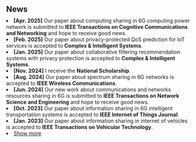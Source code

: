 <h1 id="news"></h1>

<h2 style="margin: 60px 0px 10px;">News</h2>

<ul style="margin: 0; padding-left: 0; list-style-position: inside;">
  <li><strong>[Apr. 2025]</strong> Our paper about computing sharing in 6G computing power network is submitted to <strong>IEEE Transactions on Cognitive Communications and Networking</strong> and hope to receive good news.</li>
  <li><strong>[Feb. 2025]</strong> Our paper about privacy-protected QoS prediction for IoT services is accepted to <strong>Complex & Intelligent Systems</strong>.</li> 
  <li><strong>[Jan. 2025]</strong> Our paper about collaborative filtering recommendation systems with privacy protection is accepted to <strong>Complex & Intelligent Systems</strong>.</li>
  <li><strong>[Nov. 2024]</strong> I receive the <strong>National Scholarship</strong>.</li>
  <li><strong>[Aug. 2024]</strong> Our paper about spectrum sharing in 6G networks is accepted to <strong>IEEE Wireless Communications</strong>.</li>
  <li><strong>[Jun. 2024]</strong> Our new work about communications and networks resources sharing in 6G is submitted to <strong>IEEE Transactions on Network Science and Engineering</strong> and hope to receive good news.</li>
  <li><strong>[Oct. 2023]</strong> Our paper about information sharing in 6G intelligent transportation systems is accepted to <strong>IEEE Internet of Things Journal</strong>.</li>
  <li><strong>[Jan. 2023]</strong> Our paper about information sharing in internet of vehicles is accepted to <strong>IEEE Transactions on Vehicular Technology</strong>.</li>

  <li> <a href="javascript:toggle_vis('newsmore')">Show more</a> </li>
<div id="newsmore" style="display:none"> 
  <li><strong>[Aug. 2021]</strong> I become a Ph.D. student at the Xidian University.</li>
</div>

</ul>
